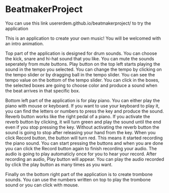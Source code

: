 # BeatmakerProject
You can use this link usererdem.github.io/beatmakerproject/ to try the application

This is an application to create your own music!
You will be welcomed with an intro animation.

Top part of the application is designed for drum sounds.
You can choose the kick, snare and hi-hat sound that you like.
You can mute the sounds seperately from mute buttons.
Play button on the top left starts playing the sound in the tempo you selected. You can change the tempo by clicking on the tempo slider or by dragging ball in the tempo slider. You can see the tempo value on the bottom of the tempo slider.
You can click in the boxes, the selected boxes are going to choose color and produce a sound when the beat arrives in that specific box.

Bottom left part of the application is for play piano.
You can either play the piano with mouse or keyboard.
If you want to use your keyboard to play it, you can find the letters or numbers to press the key and produce the sound.
Reverb button works like the right pedal of a piano. If you activate the reverb button by clicking, it will turn green and play the sound until the end even if you stop pressing the key. Without activating the reverb button the sound is going to stop after releasing your hand from the key.
When you click Record button, the button will turn red. This means it started recording the piano sound. You can start pressing the buttons and when you are done you can click the Record button again to finish recording your audio. The audio is going to play automaticly once for you to hear your record.
After recording an audio, Play button will appear. You can play the audio recorded by click the play button as many times as you want.

Finally on the bottom right part of the application is to create trombone sounds.
You can use the numbers written on top to play the trombone sound or you can click with mouse.
